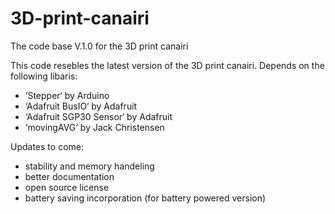 # 3D-print-canairi
The code base V.1.0 for the 3D print canairi

This code resebles the latest version of the 3D print canairi.
Depends on the following libaris:

- ‘Stepper‘ by Arduino
- ‘Adafruit BusIO‘ by Adafruit
- ‘Adafruit SGP30 Sensor‘ by Adafruit
- ‘movingAVG‘ by Jack Christensen

Updates to come:
- stability and memory handeling 
- better documentation
- open source license
- battery saving incorporation (for battery powered version)
